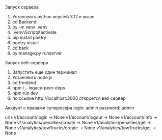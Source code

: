 Запуск сервера
1. Установить python версіей 3.12 и выше
2. cd Backend
3. py -m venv .venv
4. .venv\Scripts\activate
5. pip install poetry
6. poetry install
7. cd back
8. py manage.py runserver

Запуск веб-сервера
1. Запустить ещё один терминал
2. Установить node.js
3. cd frontend
4. npm i --legacy-peer-deps
5. npm run dev
6. по ссылке http://localhost:3000 откроется веб сервер

Аккаунт с правами суперюзера
login: admin
password: admin

urls
v1/account/login -> None
v1/account/logout -> None
v1/account/info -> None
v1/analytics/penalties/create -> None
v1/analytics/penalties/get -> None
v1/analytics/towTrucks/create -> None
v1/analytics/towTrucks/get -> None

